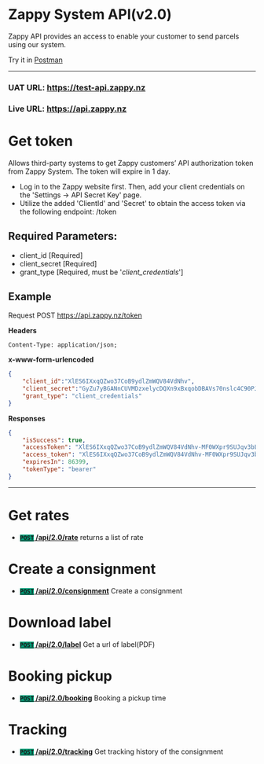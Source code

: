 # Zappy System API(v2.0)

Zappy API provides an access to enable your customer to send parcels using our system.

Try it in <a href="https://test00-8591.postman.co/network/import?collection=9251978-c6a4ab9e-57dd-4826-9074-ed7956f76f94-2sB2j1jDio&referrer=https://documenter.getpostman.com/view/9251978/2sB2j1jDio#intro&versionTag=latest&environment=9251978-ea984d03-b78e-4948-8d7a-4bdf7acc7c23-2sB2j1jDio&source=documenter&traceId=9c5088d2-b526-4cf6-93eb-db2571fc138d" target="_blank">Postman</a>
***

### UAT URL: https://test-api.zappy.nz  
### Live URL: https://api.zappy.nz  

# Get token 
Allows third-party systems to get Zappy customers’ API authorization token from Zappy System. The token will expire in 1 day.  
- Log in to the Zappy website first. Then, add your client credentials on the 'Settings -> API Secret Key' page. 
- Utilize the added 'ClientId' and 'Secret' to obtain the access token via the following endpoint: /token   

## Required Parameters:
- client_id [Required]
- client_secret [Required]
- grant_type [Required, must be '*client_credentials*']

## Example
Request 
POST https://api.zappy.nz/token

**Headers**
```
Content-Type: application/json;
```

**x-www-form-urlencoded**
``` json
{
    "client_id":"XlES6IXxqQZwo37CoB9ydlZmWQV84VdNhv",
    "client_secret":"GyZu7yBGANnCUVMDzxelycDQXn9xBxqobDBAVs70nslc4C90PJ6jmtEI56U5SD8ms5c7ubKOa6D==",
    "grant_type": "client_credentials"
}
```

**Responses**
``` json
{
    "isSuccess": true,
    "accessToken": "XlES6IXxqQZwo37CoB9ydlZmWQV84VdNhv-MF0WXpr9SUJqv3bL5CsBIDTqrDildBRBkzo6J2VmbdGyZu7yBGANnCUVMDzxelycDQXn9xBxqobDBAVs70nslc4C90PJ6jmtEI56U5SD8ms5c7ubKOa6DR0rLb_GTY4kXitqHPsPpCaUKckwGSIyCwGeZcAx60A50Na2CTISg5CfCGFTTAOQ6znVRLkJIb4fbbI8iYkBLDbQb2S09iFAqMc0odR9lpziU3BS5y41fZBXHwUUCEwk2-EFs7RFS_L6WT0zRcBSlwluqGchGuiLCg7d3NT1bZEPcf8u_BQFc_Wnkjd_pf4RHdt7pBHa6mgDib5ao1hugdE5z",
    "access_token": "XlES6IXxqQZwo37CoB9ydlZmWQV84VdNhv-MF0WXpr9SUJqv3bL5CsBIDTqrDildBRBkzo6J2VmbdGyZu7yBGANnCUVMDzxelycDQXn9xBxqobDBAVs70nslc4C90PJ6jmtEI56U5SD8ms5c7ubKOa6DR0rLb_GTY4kXitqHPsPpCaUKckwGSIyCwGeZcAx60A50Na2CTISg5CfCGFTTAOQ6znVRLkJIb4fbbI8iYkBLDbQb2S09iFAqMc0odR9lpziU3BS5y41fZBXHwUUCEwk2-EFs7RFS_L6WT0zRcBSlwluqGchGuiLCg7d3NT1bZEPcf8u_BQFc_Wnkjd_pf4RHdt7pBHa6mgDib5ao1hugdE5z",
    "expiresIn": 86399,
    "tokenType": "bearer"
}
```

***

# Get rates
- **[<code style="background-color:#009D77">POST</code> /api/2.0/rate](Rate/README.md)** returns a list of rate

# Create a consignment
- **[<code style="background-color:#009D77">POST</code> /api/2.0/consignment](Consignment/README.md)** Create a consignment

# Download label
- **[<code style="background-color:#009D77">POST</code> /api/2.0/label](Label/README.md)** Get a url of label(PDF)

# Booking pickup
- **[<code style="background-color:#009D77">POST</code> /api/2.0/booking](Booking/README.md)** Booking a pickup time

# Tracking
- **[<code style="background-color:#009D77">POST</code> /api/2.0/tracking](Tracking/README.md)** Get tracking history of the consignment
